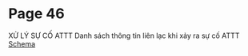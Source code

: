 # Page 46

 XỬ LÝ SỰ CỐ ATTT 
 Danh sách thông tin liên lạc khi xảy ra sự cố ATTT 
[Schema](page_46_table_1.png)

